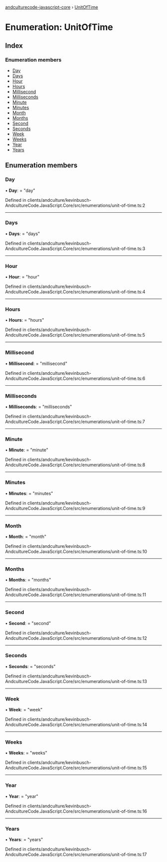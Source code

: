 [andculturecode-javascript-core](../README.md) › [UnitOfTime](unitoftime.md)

# Enumeration: UnitOfTime

## Index

### Enumeration members

* [Day](unitoftime.md#day)
* [Days](unitoftime.md#days)
* [Hour](unitoftime.md#hour)
* [Hours](unitoftime.md#hours)
* [Millisecond](unitoftime.md#millisecond)
* [Milliseconds](unitoftime.md#milliseconds)
* [Minute](unitoftime.md#minute)
* [Minutes](unitoftime.md#minutes)
* [Month](unitoftime.md#month)
* [Months](unitoftime.md#months)
* [Second](unitoftime.md#second)
* [Seconds](unitoftime.md#seconds)
* [Week](unitoftime.md#week)
* [Weeks](unitoftime.md#weeks)
* [Year](unitoftime.md#year)
* [Years](unitoftime.md#years)

## Enumeration members

###  Day

• **Day**: = "day"

Defined in clients/andculture/kevinbusch-AndcultureCode.JavaScript.Core/src/enumerations/unit-of-time.ts:2

___

###  Days

• **Days**: = "days"

Defined in clients/andculture/kevinbusch-AndcultureCode.JavaScript.Core/src/enumerations/unit-of-time.ts:3

___

###  Hour

• **Hour**: = "hour"

Defined in clients/andculture/kevinbusch-AndcultureCode.JavaScript.Core/src/enumerations/unit-of-time.ts:4

___

###  Hours

• **Hours**: = "hours"

Defined in clients/andculture/kevinbusch-AndcultureCode.JavaScript.Core/src/enumerations/unit-of-time.ts:5

___

###  Millisecond

• **Millisecond**: = "millisecond"

Defined in clients/andculture/kevinbusch-AndcultureCode.JavaScript.Core/src/enumerations/unit-of-time.ts:6

___

###  Milliseconds

• **Milliseconds**: = "milliseconds"

Defined in clients/andculture/kevinbusch-AndcultureCode.JavaScript.Core/src/enumerations/unit-of-time.ts:7

___

###  Minute

• **Minute**: = "minute"

Defined in clients/andculture/kevinbusch-AndcultureCode.JavaScript.Core/src/enumerations/unit-of-time.ts:8

___

###  Minutes

• **Minutes**: = "minutes"

Defined in clients/andculture/kevinbusch-AndcultureCode.JavaScript.Core/src/enumerations/unit-of-time.ts:9

___

###  Month

• **Month**: = "month"

Defined in clients/andculture/kevinbusch-AndcultureCode.JavaScript.Core/src/enumerations/unit-of-time.ts:10

___

###  Months

• **Months**: = "months"

Defined in clients/andculture/kevinbusch-AndcultureCode.JavaScript.Core/src/enumerations/unit-of-time.ts:11

___

###  Second

• **Second**: = "second"

Defined in clients/andculture/kevinbusch-AndcultureCode.JavaScript.Core/src/enumerations/unit-of-time.ts:12

___

###  Seconds

• **Seconds**: = "seconds"

Defined in clients/andculture/kevinbusch-AndcultureCode.JavaScript.Core/src/enumerations/unit-of-time.ts:13

___

###  Week

• **Week**: = "week"

Defined in clients/andculture/kevinbusch-AndcultureCode.JavaScript.Core/src/enumerations/unit-of-time.ts:14

___

###  Weeks

• **Weeks**: = "weeks"

Defined in clients/andculture/kevinbusch-AndcultureCode.JavaScript.Core/src/enumerations/unit-of-time.ts:15

___

###  Year

• **Year**: = "year"

Defined in clients/andculture/kevinbusch-AndcultureCode.JavaScript.Core/src/enumerations/unit-of-time.ts:16

___

###  Years

• **Years**: = "years"

Defined in clients/andculture/kevinbusch-AndcultureCode.JavaScript.Core/src/enumerations/unit-of-time.ts:17

